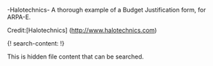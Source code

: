 
-Halotechnics- A thorough example of a Budget Justification form, for ARPA-E. 

Credit:[Halotechnics] (http://www.halotechnics.com)


{! search-content: !}

  This is hidden file content that can be searched.
